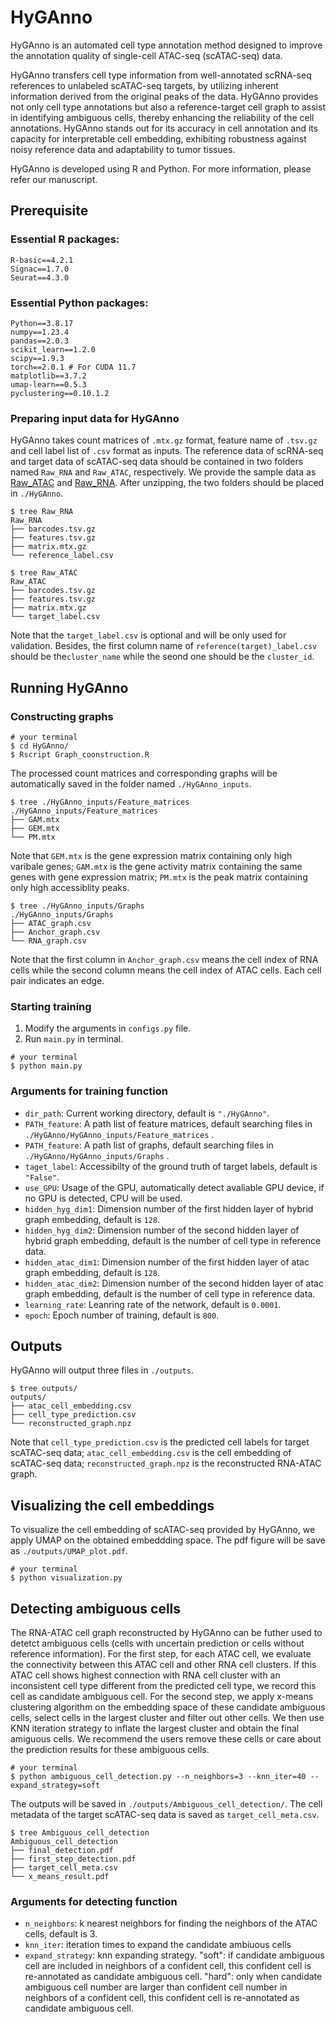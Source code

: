# HyGAnno
HyGAnno is an automated cell type annotation method designed to improve the annotation quality of single-cell ATAC-seq (scATAC-seq) data. 

HyGAnno transfers cell type information from well-annotated scRNA-seq references to unlabeled scATAC-seq targets, by utilizing inherent information derived from the original peaks of the data. HyGAnno provides not only cell type annotations but also a reference-target cell graph to assist in identifying ambiguous cells, thereby enhancing the reliability of the cell annotations. HyGAnno stands out for its accuracy in cell annotation and its capacity for interpretable cell embedding, exhibiting robustness against noisy reference data and adaptability to tumor tissues. 

HyGAnno is developed using R and Python. For more information, please refer our manuscript. 
## Prerequisite 
### Essential R packages: 
```
R-basic==4.2.1
Signac==1.7.0
Seurat==4.3.0
```
### Essential Python packages:  
```
Python==3.8.17
numpy==1.23.4
pandas==2.0.3
scikit_learn==1.2.0
scipy==1.9.3
torch==2.0.1 # For CUDA 11.7
matplotlib==3.7.2
umap-learn==0.5.3
pyclustering==0.10.1.2 
```
### Preparing input data for HyGAnno
HyGAnno takes count matrices of `.mtx.gz` format, feature name of `.tsv.gz` and cell label list of `.csv` format as inputs. The reference data of scRNA-seq and target data of scATAC-seq data should be contained in two folders named `Raw_RNA` and `Raw_ATAC`, respectively. We provide the sample data as [Raw_ATAC](https://hygannodata.s3.ap-northeast-1.amazonaws.com/Raw_ATAC.zip) and [Raw_RNA](https://hygannodata.s3.ap-northeast-1.amazonaws.com/Raw_RNA.zip). After unzipping, the two folders should be placed in `./HyGAnno`.
```
$ tree Raw_RNA
Raw_RNA
├── barcodes.tsv.gz
├── features.tsv.gz
├── matrix.mtx.gz
└── reference_label.csv

$ tree Raw_ATAC
Raw_ATAC
├── barcodes.tsv.gz
├── features.tsv.gz
├── matrix.mtx.gz
└── target_label.csv 
```
Note that the `target_label.csv` is optional and will be only used for validation. Besides, the first column name of `reference(target)_label.csv` should be the`cluster_name` while the seond one should be the `cluster_id`.
## Running HyGAnno

### Constructing graphs
```
# your terminal
$ cd HyGAnno/
$ Rscript Graph_coonstruction.R
```
The processed count matrices and corresponding graphs will be automatically saved in the folder named `./HyGAnno_inputs`.
```
$ tree ./HyGAnno_inputs/Feature_matrices
./HyGAnno_inputs/Feature_matrices
├── GAM.mtx 
├── GEM.mtx 
└── PM.mtx 
```
Note that `GEM.mtx` is the gene expression matrix containing only high varibale genes; `GAM.mtx` is the gene activity matrix containing the same genes with gene expression matrix; `PM.mtx` is the peak matrix containing only high accessiblity peaks.
```
$ tree ./HyGAnno_inputs/Graphs
./HyGAnno_inputs/Graphs
├── ATAC_graph.csv
├── Anchor_graph.csv
└── RNA_graph.csv
```
Note that the first column in `Anchor_graph.csv` means the cell index of RNA cells while the second column means the cell index of ATAC cells. Each cell pair indicates an edge.

### Starting training
1. Modify the arguments in `configs.py` file.
2. Run `main.py` in terminal.
```
# your terminal
$ python main.py
```
### Arguments for training function
- `dir_path`: Current working directory, default is `"./HyGAnno"`.
- `PATH_feature`: A path list of feature matrices, default searching files in `./HyGAnno/HyGAnno_inputs/Feature_matrices` .
- `PATH_feature`: A path list of graphs, default searching files in `./HyGAnno/HyGAnno_inputs/Graphs` .
- `taget_label`: Accessibilty of the ground truth of target labels, default is `"False"`.
- `use_GPU`: Usage of the GPU, automatically detect avaliable GPU device, if no GPU is detected, CPU will be used.
- `hidden_hyg_dim1`: Dimension number of the first hidden layer of hybrid graph embedding, default is `128`.
- `hidden_hyg_dim2`: Dimension number of the second hidden layer of hybrid graph embedding, default is the number of cell type in reference data.
- `hidden_atac_dim1`: Dimension number of the first hidden layer of atac graph embedding, default is `128`.
- `hidden_atac_dim2`: Dimension number of the second hidden layer of atac graph embedding, default is the number of cell type in reference data.
- `learning_rate`: Leanring rate of the network, default is `0.0001`.
- `epoch`: Epoch number of training, default is `800`.

## Outputs
HyGAnno will output three files in `./outputs`.
```
$ tree outputs/
outputs/
├── atac_cell_embedding.csv
├── cell_type_prediction.csv
└── reconstructed_graph.npz
```
Note that `cell_type_prediction.csv` is the predicted cell labels for target scATAC-seq data; `atac_cell_embedding.csv` is the cell embedding of scATAC-seq data; `reconstructed_graph.npz` is the reconstructed RNA-ATAC graph. 

## Visualizing the cell embeddings
To visualize the cell embedding of scATAC-seq provided by HyGAnno, we apply UMAP on the obtained embeddding space. The pdf figure will be save as `./outputs/UMAP_plot.pdf`.
```
# your terminal
$ python visualization.py
```

## Detecting ambiguous cells
The RNA-ATAC cell graph reconstructed by HyGAnno can be futher used to detetct ambiguous cells (cells with uncertain prediction or cells without reference information). For the first step, for each ATAC cell, we evaluate the connectivity between this ATAC cell and other RNA cell clusters. If this ATAC cell shows highest connection with RNA cell cluster with an inconsistent cell type different from the predicted cell type, we record this cell as candidate ambiguous cell. For the second step, we apply x-means clustering algorithm on the embedding space of these candidate ambiguous cells, select cells in the largest cluster and filter out other cells. We then use KNN iteration strategy to inflate the largest cluster and obtain the final amiguous cells. We recommend the users remove these cells or care about the prediction results for these ambiguous cells.
```
# your terminal
$ python ambiguous_cell_detection.py --n_neighbors=3 --knn_iter=40 --expand_strategy=soft
```
The outputs will be saved in `./outputs/Ambiguous_cell_detection/`. The cell metadata of the target scATAC-seq data is saved as `target_cell_meta.csv`.
```
$ tree Ambiguous_cell_detection
Ambiguous_cell_detection
├── final_detection.pdf
├── first_step_detection.pdf
├── target_cell_meta.csv
└── x_means_result.pdf
```
### Arguments for detecting function
- `n_neighbors`: k nearest neighbors for finding the neighbors of the ATAC cells, default is 3. 
- `knn_iter`: iteration times to expand the candidate ambiuous cells
- `expand_strategy`: knn expanding strategy. "soft": if candidate ambiguous cell are included in neighbors of a confident cell, this confident cell is re-annotated as candidate ambiguous cell. "hard": only when candidate ambiguous cell number are larger than confident cell number in neighbors of a confident cell, this confident cell is re-annotated as candidate ambiguous cell.




































